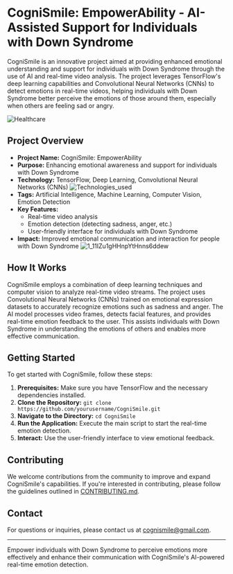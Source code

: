 # CogniSmile: EmpowerAbility - AI-Assisted Support for Individuals with Down Syndrome

CogniSmile is an innovative project aimed at providing enhanced emotional understanding and support for individuals with Down Syndrome through the use of AI and real-time video analysis. The project leverages TensorFlow's deep learning capabilities and Convolutional Neural Networks (CNNs) to detect emotions in real-time videos, helping individuals with Down Syndrome better perceive the emotions of those around them, especially when others are feeling sad or angry.

![Healthcare](https://github.com/HamaRegaya/CogniName/assets/80206931/b516f8cf-5670-4159-8842-747e01c52ede)

## Project Overview

- **Project Name:** CogniSmile: EmpowerAbility
- **Purpose:** Enhancing emotional awareness and support for individuals with Down Syndrome
- **Technology:** TensorFlow, Deep Learning, Convolutional Neural Networks (CNNs)
 ![Technologies_used](https://github.com/HamaRegaya/CogniName/assets/80206931/13841fa6-407c-465c-b216-4f9139d4b9f1)
- **Tags:** Artificial Intelligence, Machine Learning, Computer Vision, Emotion Detection
- **Key Features:**
  - Real-time video analysis
  - Emotion detection (detecting sadness, anger, etc.)
  - User-friendly interface for individuals with Down Syndrome
- **Impact:** Improved emotional communication and interaction for people with Down Syndrome
  ![1_11IZu1gHHnpYtHnns6ddew](https://github.com/HamaRegaya/CogniName/assets/80206931/0d059707-336f-4e45-9271-f270c64a5334)

## How It Works

CogniSmile employs a combination of deep learning techniques and computer vision to analyze real-time video streams. The project uses Convolutional Neural Networks (CNNs) trained on emotional expression datasets to accurately recognize emotions such as sadness and anger. The AI model processes video frames, detects facial features, and provides real-time emotion feedback to the user. This assists individuals with Down Syndrome in understanding the emotions of others and enables more effective communication.

## Getting Started

To get started with CogniSmile, follow these steps:

1. **Prerequisites:** Make sure you have TensorFlow and the necessary dependencies installed.
2. **Clone the Repository:** `git clone https://github.com/yourusername/CogniSmile.git`
3. **Navigate to the Directory:** `cd CogniSmile`
4. **Run the Application:** Execute the main script to start the real-time emotion detection.
5. **Interact:** Use the user-friendly interface to view emotional feedback.

## Contributing

We welcome contributions from the community to improve and expand CogniSmile's capabilities. If you're interested in contributing, please follow the guidelines outlined in [CONTRIBUTING.md](CONTRIBUTING.md).



## Contact

For questions or inquiries, please contact us at cognismile@gmail.com.

---

Empower individuals with Down Syndrome to perceive emotions more effectively and enhance their communication with CogniSmile's AI-powered real-time emotion detection.
